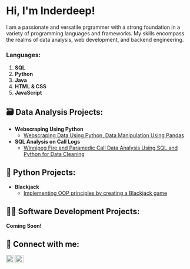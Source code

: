 <h1>Hi, I'm Inderdeep!</h1>
<p>I am a passionate and versatile prgrammer with a strong foundation in a variety of programming languages and frameworks. My skills encompass the realms of data analysis, web development, and backend engineering.</p>
<h3>Languages:</h3>
<p>
  <ol>
    <li><strong>SQL</strong></li>
    <li><strong>Python</strong></li>
    <li><strong>Java</strong></li>
    <li><strong>HTML & CSS</strong></li>
    <li><strong>JavaScript</strong></li>
  </ol>

<h2>🗃️ Data Analysis Projects:</h2>

- <b>Webscraping Using Python</b>
  - [Webscraping Data Using Python, Data Manipulation Using Pandas](https://github.com/inderdeepsaggu/python_webscraping)
- <b>SQL Analysis on Call Logs</b>
  - [Winnipeg Fire and Paramedic Call Data Analysis Using SQL and Python for Data Cleaning](https://github.com/inderdeepsaggu/SQL_WFPS)
<!--
- [How to get into Cybersecurity Starting From Zero](https://www.youtube.com/watch?v=a83ASGn_V_s)
-->
<h2>🐍 Python Projects:</h2>

- <b>Blackjack</b>
  - [Implementing OOP principles by creating a Blackjack game](https://github.com/inderdeepsaggu/blackjack/tree/main)

<h2>👨‍💻 Software Development Projects:</h2>
<b>Coming Soon!</b>
  
<!--
- <b>Data Structures and Algorithms Practice (AlgoExpert)</b>
  - [Praciting DS & Algos in Python](https://github.com/joshmadakor1/Algorithms-Practice)
- <b>Full Stack Web App (React, NodeJS, Azure, and Machine Learning Components)</b>
  - [Image Analysis Middleware](https://github.com/joshmadakor1/4chan-Image-Analysis-Middleware-C964) <b><i>(Potentially NSFW)</b></i>
- <b>PowerShell</b>
  - [Windows EventLog: Failed RDP Logins Source IP to full GeoData Conversion](https://github.com/joshmadakor1/Sentinel-Lab)
  - [JWipe (Disk Wiping Utility)](https://github.com/joshmadakor1/Jwipe.PowerShell)
  - [Active Directory Bulk User Creation](https://github.com/joshmadakor1/AD_PS)
  - [FIM (File Integrity Monitor)](https://github.com/joshmadakor1/PowerShell-Integrity-FIM)
- <b>C# (.NET Desktop Applications)</b>
  - [Ransomware Proof of Concept (Encrypter)](https://github.com/joshmadakor1/EncrypterPOC)
  - [Ransomware Proof of Concept (Decrypter)](https://github.com/joshmadakor1/DecrypterPOC)
  - [Keylogger with Email Capability](https://github.com/joshmadakor1/Key-Logger-With-Email)
- <b>Python</b>
  - [Package Delivery Application (Datastructures and Algorithms Demo)](https://github.com/joshmadakor1/Package-Delivery-Pathfinding-Algorithm)
-->

<h2> 🤳 Connect with me:</h2>

[<img align="left" alt="InderdeepSaggu | LinkedIn" width="22px" src="https://cdn.jsdelivr.net/npm/simple-icons@v3/icons/linkedin.svg" />][linkedin]
[<img align="left" alt="InderdeepSaggu | LinkedIn" width="22px" src="https://cdn.jsdelivr.net/npm/simple-icons@v3/icons/github.svg" />][github]

[linkedin]: https://www.linkedin.com/in/inderdeepsaggu/
[github]: https://github.com/inderdeepsaggu

<!--
Here are some ideas to get you started:

- 🔭 I’m currently working on ...
- 🌱 I’m currently learning ...
- 👯 I’m looking to collaborate on ...
- 🤔 I’m looking for help with ...
- 💬 Ask me about ...
- 📫 How to reach me: ...
- 😄 Pronouns: ...
- ⚡ Fun fact: ...
-->
